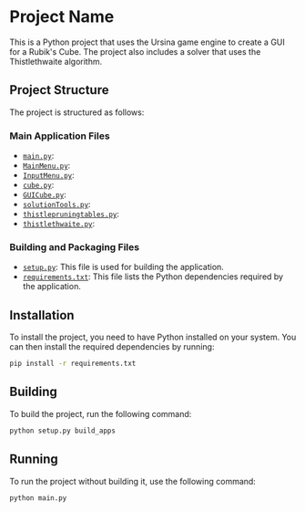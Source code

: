 # Project Name

This is a Python project that uses the Ursina game engine to create a GUI for a Rubik's Cube. The project also includes a solver that uses the Thistlethwaite algorithm.

## Project Structure

The project is structured as follows:

### Main Application Files
- [`main.py`](./main.py): 
- [`MainMenu.py`](./MainMenu.py): 
- [`InputMenu.py`](./InputMenu.py):
- [`cube.py`](./cube.py): 
- [`GUICube.py`](./GUICube.py): 
- [`solutionTools.py`](./solutionTools.py): 
- [`thistlepruningtables.py`](./thistlepruningtables.py): 
- [`thistlethwaite.py`](./thistlethwaite.py): 
### Building and Packaging Files
- [`setup.py`](./setup.py): This file is used for building the application.
- [`requirements.txt`](./requirements.txt): This file lists the Python dependencies required by the application.

## Installation
To install the project, you need to have Python installed on your system. You can then install the required dependencies by running:

```sh
pip install -r requirements.txt
```

## Building
To build the project, run the following command:
```sh
python setup.py build_apps
```
## Running
To run the project without building it, use the following command:
```sh
python main.py
```

